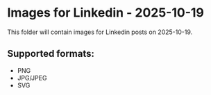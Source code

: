 # Images for Linkedin - 2025-10-19

This folder will contain images for Linkedin posts on 2025-10-19.

## Supported formats:
- PNG
- JPG/JPEG
- SVG
